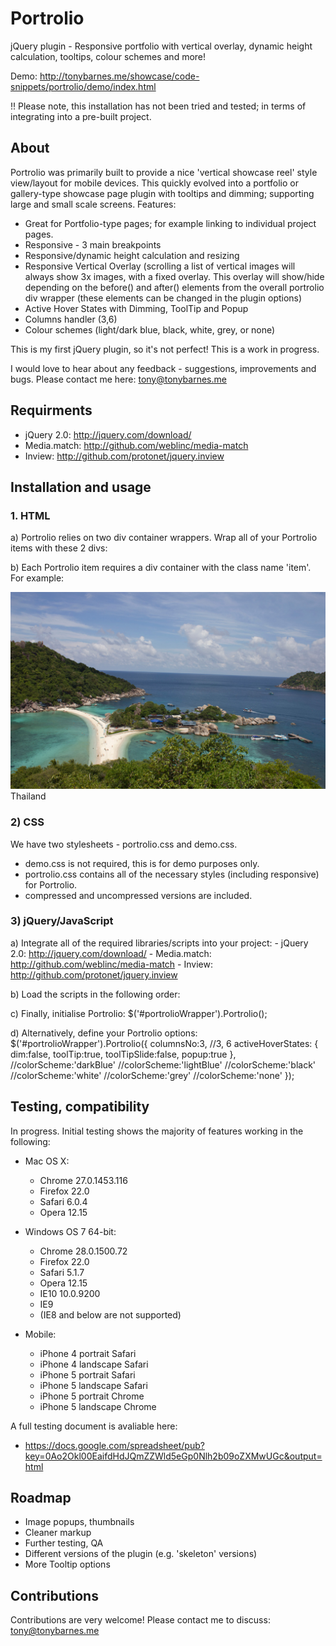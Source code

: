 # Portrolio
jQuery plugin - Responsive portfolio with vertical overlay, dynamic height calculation, tooltips, colour schemes and more!

Demo: http://tonybarnes.me/showcase/code-snippets/portrolio/demo/index.html

!! Please note, this installation has not been tried and tested; in terms of integrating into a pre-built project.


## About

Portrolio was primarily built to provide a nice 'vertical showcase reel' style view/layout for mobile devices. This quickly evolved into a portfolio or gallery-type showcase page plugin with tooltips and dimming; supporting large and small scale screens. Features:

- Great for Portfolio-type pages; for example linking to individual project pages.
- Responsive - 3 main breakpoints
- Responsive/dynamic height calculation and resizing
- Responsive Vertical Overlay (scrolling a list of vertical images will always show 3x images, with a fixed overlay. This overlay will show/hide depending on the before() and after() elements from the overall portrolio div wrapper (these elements can be changed in the plugin options)
- Active Hover States with Dimming, ToolTip and Popup
- Columns handler (3,6)
- Colour schemes (light/dark blue, black, white, grey, or none)

This is my first jQuery plugin, so it's not perfect! This is a work in progress. 

I would love to hear about any feedback - suggestions, improvements and bugs. Please contact me here: tony@tonybarnes.me


## Requirments
- jQuery 2.0: http://jquery.com/download/
- Media.match: http://github.com/weblinc/media-match
- Inview: http://github.com/protonet/jquery.inview


## Installation and usage

### 1. HTML

a) Portrolio relies on two div container wrappers. Wrap all of your Portrolio items with these 2 divs:
<div class="portrolio" id="portrolioWrapper">
	<div class="portrolioInnerWrapper"> 

b) Each Portrolio item requires a div container with the class name 'item'. For example:
<div class="item">
	<img src="img/portrolio/main/001.jpg" alt="Thailand" />
	<span class="title">Thailand</span>
</div>


### 2) CSS

We have two stylesheets - portrolio.css and demo.css.

- demo.css is not required, this is for demo purposes only.
- portrolio.css contains all of the necessary styles (including responsive) for Portrolio.
- compressed and uncompressed versions are included.
  

### 3) jQuery/JavaScript 

a) Integrate all of the required libraries/scripts into your project:
	- jQuery 2.0: http://jquery.com/download/
	- Media.match: http://github.com/weblinc/media-match
	- Inview: http://github.com/protonet/jquery.inview


b) Load the scripts in the following order:
	<script type="text/javascript" src="js/jquery-2.0.3.min.js"></script>
	<script type="text/javascript" src="js/jquery.inview.min.js"></script>
	<script type="text/javascript" src="js/media.match.min.js"></script>
	<script type="text/javascript" src="js/portrolio.1.1.2.min.js"></script>


c) Finally, initialise Portrolio:
$('#portrolioWrapper').Portrolio();


d) Alternatively, define your Portrolio options:
$('#portrolioWrapper').Portrolio({
	columnsNo:3, //3, 6
	activeHoverStates: {
		dim:false,
		toolTip:true,
		toolTipSlide:false,
		popup:true
	},
	//colorScheme:'darkBlue'
	//colorScheme:'lightBlue'
	//colorScheme:'black'
	//colorScheme:'white'
	//colorScheme:'grey'
	//colorScheme:'none'
});
      
      
## Testing, compatibility

In progress. Initial testing shows the majority of features working in the following:

- Mac OS X:
  - Chrome 27.0.1453.116
  - Firefox 22.0
  - Safari 6.0.4
  - Opera 12.15

- Windows OS 7 64-bit:
  - Chrome 28.0.1500.72
  - Firefox 22.0
  - Safari 5.1.7
  - Opera 12.15
  - IE10 10.0.9200
  - IE9
  - (IE8 and below are not supported)

- Mobile:
  - iPhone 4 portrait Safari
  - iPhone 4 landscape Safari
  - iPhone 5 portrait Safari
  - iPhone 5 landscape Safari
  - iPhone 5 portrait Chrome
  - iPhone 5 landscape Chrome

A full testing document is avaliable here:
- https://docs.google.com/spreadsheet/pub?key=0Ao2Okl00EaifdHdJQmZZWld5eGp0Nlh2b09oZXMwUGc&output=html


## Roadmap

- Image popups, thumbnails
- Cleaner markup
- Further testing, QA
- Different versions of the plugin (e.g. 'skeleton' versions)
- More Tooltip options

      
## Contributions

Contributions are very welcome! Please contact me to discuss: tony@tonybarnes.me


